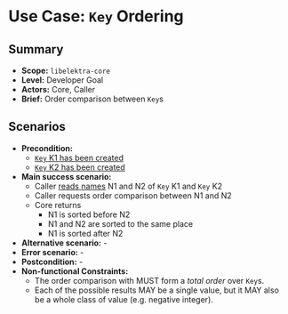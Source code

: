 # Use Case: `Key` Ordering

## Summary

- **Scope:** `libelektra-core`
- **Level:** Developer Goal
- **Actors:** Core, Caller
- **Brief:** Order comparison between `Key`s

## Scenarios

- **Precondition:**
  - [`Key` K1 has been created](UC_key_create.md)
  - [`Key` K2 has been created](UC_key_create.md)
- **Main success scenario:**
  - Caller [reads names](UC_key_name.md) N1 and N2 of `Key` K1 and `Key` K2
  - Caller requests order comparison between N1 and N2
  - Core returns
    - N1 is sorted before N2
    - N1 and N2 are sorted to the same place
    - N1 is sorted after N2
- **Alternative scenario:** -
- **Error scenario:** -
- **Postcondition:** -
- **Non-functional Constraints:**
  - The order comparison with MUST form a _total order_ over `Key`s.
  - Each of the possible results MAY be a single value, but it MAY also be a whole class of value (e.g. negative integer).
